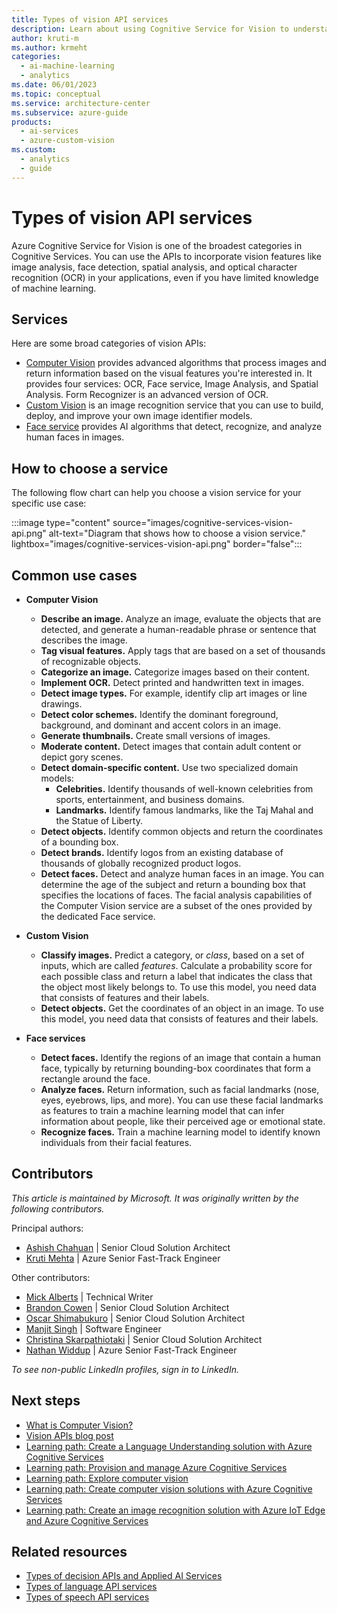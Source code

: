 ```yaml
---
title: Types of vision API services
description: Learn about using Cognitive Service for Vision to understand and analyze images and video. Learn which service to use for a specific use case.
author: kruti-m
ms.author: krmeht
categories: 
  - ai-machine-learning
  - analytics 
ms.date: 06/01/2023
ms.topic: conceptual
ms.service: architecture-center
ms.subservice: azure-guide
products:
  - ai-services
  - azure-custom-vision
ms.custom:
  - analytics
  - guide
---
```


# Types of vision API services

Azure Cognitive Service for Vision is one of the broadest categories in Cognitive Services. You can use the APIs to incorporate vision features like image analysis, face detection, spatial analysis, and optical character recognition (OCR) in your applications, even if you have limited knowledge of machine learning.

## Services

Here are some broad categories of vision APIs:

- [Computer Vision](/azure/cognitive-services/computer-vision/overview) provides advanced algorithms that process images and return information based on the visual features you're interested in. It provides four services: OCR, Face service, Image Analysis, and Spatial Analysis. Form Recognizer is an advanced version of OCR.
- [Custom Vision](/azure/cognitive-services/Custom-Vision-Service/overview) is an image recognition service that you can use to build, deploy, and improve your own image identifier models.
- [Face service](/azure/cognitive-services/computer-vision/overview-identity) provides AI algorithms that detect, recognize, and analyze human faces in images.

## How to choose a service

The following flow chart can help you choose a vision service for your specific use case:

:::image type="content" source="images/cognitive-services-vision-api.png" alt-text="Diagram that shows how to choose a vision service." lightbox="images/cognitive-services-vision-api.png" border="false":::

## Common use cases

- **Computer Vision**
   - **Describe an image.** Analyze an image, evaluate the objects that are detected, and generate a human-readable phrase or sentence that describes the image.
   - **Tag visual features.** Apply tags that are based on a set of thousands of recognizable objects.
   - **Categorize an image.** Categorize images based on their content.
   - **Implement OCR.** Detect printed and handwritten text in images.
   - **Detect image types.** For example, identify clip art images or line drawings.
   - **Detect color schemes.** Identify the dominant foreground, background, and dominant and accent colors in an image.
   - **Generate thumbnails.** Create small versions of images.
   - **Moderate content.** Detect images that contain adult content or depict gory scenes.
   - **Detect domain-specific content.** Use two specialized domain models:
      - **Celebrities.** Identify thousands of well-known celebrities from sports, entertainment, and business domains.
      - **Landmarks.** Identify famous landmarks, like the Taj Mahal and the Statue of Liberty.
   - **Detect objects.** Identify common objects and return the coordinates of a bounding box.
   - **Detect brands.** Identify logos from an existing database of thousands of globally recognized product logos.
   - **Detect faces.** Detect and analyze human faces in an image. You can determine the age of the subject and return a bounding box that specifies the locations of faces. The facial analysis capabilities of the Computer Vision service are a subset of the ones provided by the dedicated Face service.

- **Custom Vision**
    - **Classify images.** Predict a category, or *class*, based on a set of inputs, which are called *features*. Calculate a probability score for each possible class and return a label that indicates the class that the object most likely belongs to. To use this model, you need data that consists of features and their labels.
    - **Detect objects.** Get the coordinates of an object in an image. To use this model, you need data that consists of features and their labels.

- **Face services**
    - **Detect faces.** Identify the regions of an image that contain a human face, typically by returning bounding-box coordinates that form a rectangle around the face.
    - **Analyze faces.** Return information, such as facial landmarks (nose, eyes, eyebrows, lips, and more). You can use these facial landmarks as features to train a machine learning model that can infer information about people, like their perceived age or emotional state.
    - **Recognize faces.** Train a machine learning model to identify known individuals from their facial features.

## Contributors

*This article is maintained by Microsoft. It was originally written by the following contributors.*

Principal authors:

- [Ashish Chahuan](https://www.linkedin.com/in/a69171115/) | Senior Cloud Solution Architect
- [Kruti Mehta](https://www.linkedin.com/in/thekrutimehta/) | Azure Senior Fast-Track Engineer

Other contributors:

- [Mick Alberts](https://www.linkedin.com/in/mick-alberts-a24a1414/) | Technical Writer
- [Brandon Cowen](https://www.linkedin.com/in/brandon-cowen-1658211b/) | Senior Cloud Solution Architect
- [Oscar Shimabukuro](https://www.linkedin.com/in/oscarshk/) | Senior Cloud Solution Architect 
- [Manjit Singh](https://www.linkedin.com/in/manjit-singh-0b922332/) | Software Engineer
- [Christina Skarpathiotaki](https://www.linkedin.com/in/christinaskarpathiotaki/) | Senior Cloud Solution Architect
- [Nathan Widdup](https://www.linkedin.com/in/nwiddup/) | Azure Senior Fast-Track Engineer

*To see non-public LinkedIn profiles, sign in to LinkedIn.* 

## Next steps

- [What is Computer Vision?](/azure/cognitive-services/computer-vision/overview)
- [Vision APIs blog post](https://techcommunity.microsoft.com/t5/fasttrack-for-azure/azure-cognitive-services-vision-api-s-azure-ai-applied-services/ba-p/3506727)
- [Learning path: Create a Language Understanding solution with Azure Cognitive Services](/training/paths/create-language-solution-azure-cognitive-services/)
- [Learning path: Provision and manage Azure Cognitive Services](/training/paths/provision-manage-azure-cognitive-services)
- [Learning path: Explore computer vision](/training/paths/explore-computer-vision-microsoft-azure/)
- [Learning path: Create computer vision solutions with Azure Cognitive Services](/training/paths/create-computer-vision-solutions-azure-cognitive-services/)
- [Learning path: Create an image recognition solution with Azure IoT Edge and Azure Cognitive Services](/training/modules/create-image-recognition-solution-iot-edge-cognitive-services/)

## Related resources

- [Types of decision APIs and Applied AI Services](decision-applied-ai.md)
- [Types of language API services](language-api.md)
- [Types of speech API services](speech-api.md)
